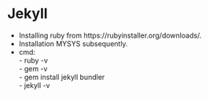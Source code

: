 # Jekyll

<ul>
  <li>Installing ruby from https://rubyinstaller.org/downloads/.</li>
  <li>Installation MYSYS subsequently.</li>
  <li>cmd:
    <br>
    - ruby -v<br>
    - gem -v<br>
    - gem install jekyll bundler<br>
    - jekyll -v
  </li>
</ul>
